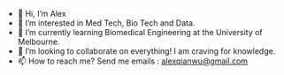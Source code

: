 - 👋 Hi, I’m Alex
- 👀 I’m interested in Med Tech, Bio Tech and Data. 
- 🌱 I’m currently learning Biomedical Engineering at the University of Melbourne.
- 💞️ I’m looking to collaborate on everything! I am craving for knowledge.
- 📫 How to reach me? Send me emails : alexqianwu@gmail.com

<!---
AlexQW96/AlexQW96 is a ✨ special ✨ repository because its `README.md` (this file) appears on your GitHub profile.
You can click the Preview link to take a look at your changes.
--->
